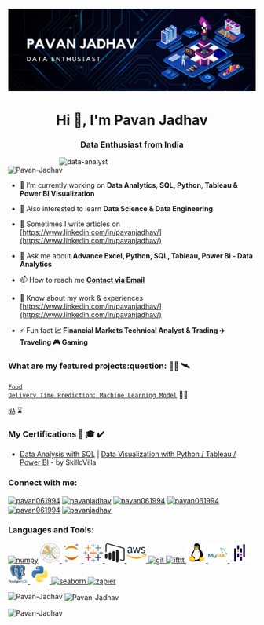![logo](https://github.com/Pavan-Jadhav/Pavan-Jadhav/blob/main/Github_Banner.png)
<h1 align="center">Hi 👋, I'm Pavan Jadhav</h1>
<h3 align="center">Data Enthusiast from India</h3>

<img align="right" alt="data-analyst" width ="400" src="https://blog.imarticus.org/wp-content/uploads/2017/10/scopet.gif">

<p align="left"> <img src="https://komarev.com/ghpvc/?username=Pavan-Jadhav&label=Profile%20views&color=0e75b6&style=flat" alt="Pavan-Jadhav" /> </p>

- 🔭 I’m currently working on **Data Analytics, SQL, Python, Tableau & Power BI Visualization**

- 🌱 Also interested to learn **Data Science & Data Engineering**

- 📝 Sometimes I write articles on [https://www.linkedin.com/in/pavanjadhav/](https://www.linkedin.com/in/pavanjadhav/)

- 💬 Ask me about **Advance Excel, Python, SQL, Tableau, Power Bi - Data Analytics**

- 📫 How to reach me **<a href="mailto:pavanjadhavking@gmail.com">Contact via Email</a>**

- 📄 Know about my work & experiences [https://www.linkedin.com/in/pavanjadhav/](https://www.linkedin.com/in/pavanjadhav/)

- ⚡ Fun fact **📈 Financial Markets Technical Analyst & Trading ✈️ Traveling 🎮 Gaming**

<h3 align="left">What are my featured projects:question: 👨‍💻 🛰️</h3>

<code>[Food Delivery Time Prediction: Machine Learning Model](https://github.com/Pavan-Jadhav/Food_Delivery_Time_Prediction_Using_LSTM_Python)</code> 👨‍💻 

<code>[NA](GITLINK)</code> :hourglass:

<h3 align="left">My Certifications 📜 🎓 ✔️</h3>

- [Data Analysis with SQL](https://github.com/Pavan-Jadhav) | [Data Visualization with Python / Tableau / Power BI](https://github.com/Pavan-Jadhav) - by SkilloVilla


<h3 align="left">Connect with me:</h3>
<p align="left">
<a href="https://twitter.com/pavan061994" target="blank"><img align="center" src="https://raw.githubusercontent.com/rahuldkjain/github-profile-readme-generator/master/src/images/icons/Social/twitter.svg" alt="pavan061994" height="30" width="40" /></a>
<a href="https://linkedin.com/in/pavanjadhav" target="blank"><img align="center" src="https://raw.githubusercontent.com/rahuldkjain/github-profile-readme-generator/master/src/images/icons/Social/linked-in-alt.svg" alt="pavanjadhav" height="30" width="40" /></a>
<a href="https://kaggle.com/pavan061994" target="blank"><img align="center" src="https://raw.githubusercontent.com/rahuldkjain/github-profile-readme-generator/master/src/images/icons/Social/kaggle.svg" alt="pavan061994" height="30" width="40" /></a>
<a href="https://fb.com/pavan061994" target="blank"><img align="center" src="https://raw.githubusercontent.com/rahuldkjain/github-profile-readme-generator/master/src/images/icons/Social/facebook.svg" alt="pavan061994" height="30" width="40" /></a>
<a href="https://instagram.com/pavan061994" target="blank"><img align="center" src="https://raw.githubusercontent.com/rahuldkjain/github-profile-readme-generator/master/src/images/icons/Social/instagram.svg" alt="pavan061994" height="30" width="40" /></a>
<a href="https://www.youtube.com/c/pavanjadhav" target="blank"><img align="center" src="https://raw.githubusercontent.com/rahuldkjain/github-profile-readme-generator/master/src/images/icons/Social/youtube.svg" alt="pavanjadhav" height="30" width="40" /></a>
</p>

<h3 align="left">Languages and Tools:</h3>
<p align="left"> <a href="https://numpy.org/" target="_blank" rel="noreferrer"><img src="https://cdn.jsdelivr.net/gh/devicons/devicon/icons/numpy/numpy-original.svg" alt="numpy" width="40" height="40"/></a> <a href="https://matplotlib.org/" target="_blank" rel="noreferrer"> <img src="https://github.com/Pavan-Jadhav/Pavan-Jadhav/blob/main/Matplotlib_icon.svg" alt="matplotlib" width="40" height="40"/> </a> <a href="https://jupyter.org/" target="_blank" rel="noreferrer"> <img src="https://github.com/Pavan-Jadhav/Pavan-Jadhav/blob/main/icons8-jupyter.svg" alt="jupyter" width="40" height="40"/> </a> <a href="https://www.tableau.com/" target="_blank" rel="noreferrer"> <img src="https://github.com/Pavan-Jadhav/Pavan-Jadhav/blob/main/tableau-software.svg" alt="tableau" width="40" height="40"/> </a>
<a href="https://powerbi.microsoft.com/en-us/" target="_blank" rel="noreferrer"> <img src="https://github.com/Pavan-Jadhav/Pavan-Jadhav/blob/main/power-bi.svg" alt="powerbi" width="40" height="40"/> </a> <a href="https://aws.amazon.com" target="_blank" rel="noreferrer"> <img src="https://raw.githubusercontent.com/devicons/devicon/master/icons/amazonwebservices/amazonwebservices-original-wordmark.svg" alt="aws" width="40" height="40"/> </a> <a href="https://git-scm.com/" target="_blank" rel="noreferrer"> <img src="https://www.vectorlogo.zone/logos/git-scm/git-scm-icon.svg" alt="git" width="40" height="40"/> </a> <a href="https://ifttt.com/" target="_blank" rel="noreferrer"> <img src="https://www.vectorlogo.zone/logos/ifttt/ifttt-ar21.svg" alt="ifttt" width="40" height="40"/> </a> <a href="https://www.linux.org/" target="_blank" rel="noreferrer"> <img src="https://raw.githubusercontent.com/devicons/devicon/master/icons/linux/linux-original.svg" alt="linux" width="40" height="40"/> </a> <a href="https://www.mysql.com/" target="_blank" rel="noreferrer"> <img src="https://raw.githubusercontent.com/devicons/devicon/master/icons/mysql/mysql-original-wordmark.svg" alt="mysql" width="40" height="40"/> </a> <a href="https://pandas.pydata.org/" target="_blank" rel="noreferrer"> <img src="https://raw.githubusercontent.com/devicons/devicon/2ae2a900d2f041da66e950e4d48052658d850630/icons/pandas/pandas-original.svg" alt="pandas" width="40" height="40"/> </a> <a href="https://www.postgresql.org" target="_blank" rel="noreferrer"> <img src="https://raw.githubusercontent.com/devicons/devicon/master/icons/postgresql/postgresql-original-wordmark.svg" alt="postgresql" width="40" height="40"/> </a> <a href="https://www.python.org" target="_blank" rel="noreferrer"> <img src="https://raw.githubusercontent.com/devicons/devicon/master/icons/python/python-original.svg" alt="python" width="40" height="40"/> </a> <a href="https://seaborn.pydata.org/" target="_blank" rel="noreferrer"> <img src="https://seaborn.pydata.org/_images/logo-mark-lightbg.svg" alt="seaborn" width="40" height="40"/> </a> <a href="https://zapier.com" target="_blank" rel="noreferrer"> <img src="https://www.vectorlogo.zone/logos/zapier/zapier-icon.svg" alt="zapier" width="40" height="40"/> </a> </p>

<p><img align="left" src="https://github-readme-stats.vercel.app/api/top-langs?username=Pavan-Jadhav&show_icons=true&locale=en&layout=compact" alt="Pavan-Jadhav" /></p>

<p>&nbsp;<img align="center" src="https://github-readme-stats.vercel.app/api?username=Pavan-Jadhav&show_icons=true&locale=en" alt="Pavan-Jadhav" /></p>

<p><img align="center" src="https://github-readme-streak-stats.herokuapp.com/?user=Pavan-Jadhav&" alt="Pavan-Jadhav" /></p>

